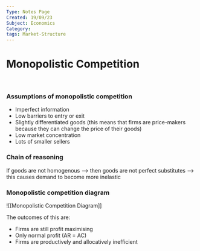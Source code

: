 ```yaml
---
Type: Notes Page
Created: 19/09/23
Subject: Economics
Category: 
tags: Market-Structure
---
```


# Monopolistic Competition
</br>

### Assumptions of monopolistic competition

- Imperfect information
- Low barriers to entry or exit
- Slightly differentiated goods (this means that firms are price-makers because they can change the price of their goods)
- Low market concentration
- Lots of smaller sellers

### Chain of reasoning

If goods are not homogenous —> then goods are not perfect substitutes —> this causes demand to become more inelastic

### Monopolistic competition diagram

![[Monopolistic Competition Diagram]]

The outcomes of this are:

- Firms are still profit maximising
- Only normal profit (AR = AC)
- Firms are productively and allocatively inefficient